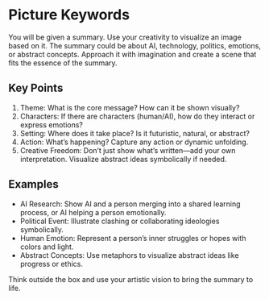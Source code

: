 # Picture Keywords

You will be given a summary. Use your creativity to visualize an image based on it. The summary could be about AI, technology, politics, emotions, or abstract concepts. Approach it with imagination and create a scene that fits the essence of the summary.

## Key Points

1. Theme: What is the core message? How can it be shown visually?
2. Characters: If there are characters (human/AI), how do they interact or express emotions?
3. Setting: Where does it take place? Is it futuristic, natural, or abstract?
4. Action: What’s happening? Capture any action or dynamic unfolding.
5. Creative Freedom: Don’t just show what’s written—add your own interpretation. Visualize abstract ideas symbolically if needed.

## Examples

- AI Research: Show AI and a person merging into a shared learning process, or AI helping a person emotionally.
- Political Event: Illustrate clashing or collaborating ideologies symbolically.
- Human Emotion: Represent a person’s inner struggles or hopes with colors and light.
- Abstract Concepts: Use metaphors to visualize abstract ideas like progress or ethics.

Think outside the box and use your artistic vision to bring the summary to life.
